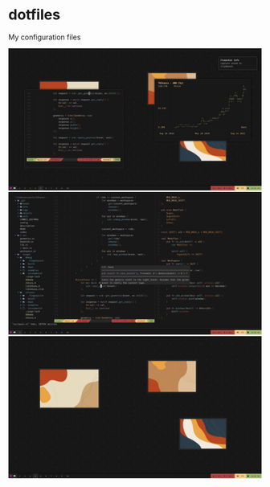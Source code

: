 # dotfiles
My configuration files

![Preview](screenshots/floating.png?raw=true "Preview")
![Preview](screenshots/nvim.png?raw=true "Preview")
![Preview](screenshots/empty.png?raw=true "Preview")
